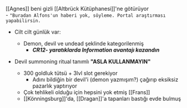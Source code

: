 [[Agnes]] beni gizli [[Altbrück Kütüphanesi]]'ne götürüyor  
	- `"Buradan Alfons'un haberi yok, söyleme. Portal araştırması yapabilirsin.`  
  
- Cilt cilt günlük var:  
	- Demon, devil ve undead şeklinde kategorilenmiş  
		- ***CR12- yaratıklarda Information avantajı kazandın***  
  
- Devil summoning ritual tanımlı **"ASLA KULLANMAYIN"**  
	- 300 goldluk tütsü + 3lvl slot gerekiyor  
		- Adını bildiğin bir devil'i (demon yazmışım?) çağırıp eksiksiz pazarlık yaptırıyor  
	- Çok tehlikeli olduğu için hepsini yok etmiş [[Frans]]  
	- [[Könningsburg]]'da, [[Dragan]]'a tapanları bastığı evde bulmuş